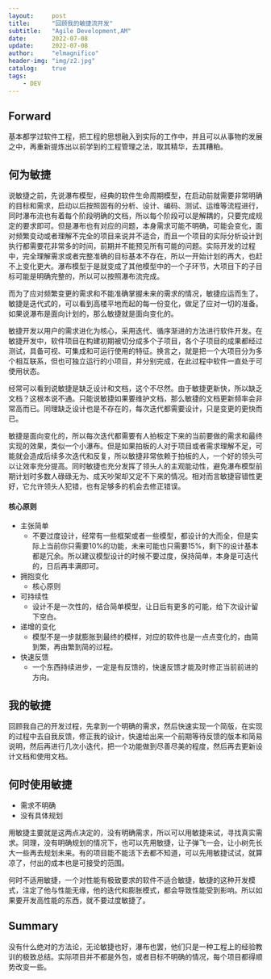 ```yaml
---
layout:     post
title:      "回顾我的敏捷流开发"
subtitle:   "Agile Development,AM"
date:       2022-07-08
update:     2022-07-08
author:     "elmagnifico"
header-img: "img/z2.jpg"
catalog:    true
tags:
    - DEV
---
```


## Forward

基本都学过软件工程，把工程的思想融入到实际的工作中，并且可以从事物的发展之中，再重新提炼出以前学到的工程管理之法，取其精华，去其糟粕。



## 何为敏捷

说敏捷之前，先说瀑布模型，经典的软件生命周期模型，在启动前就需要非常明确的目标和需求，启动以后按照固有的分析、设计、编码、测试、运维等流程进行，同时瀑布流也有着每个阶段明确的文档，所以每个阶段可以是解耦的，只要完成规定的要求即可。但是瀑布也有对应的问题，本身需求可能不明确，可能会变化，面对频繁变动或者理解不完全的项目来说并不适合，而且一个项目的实际分析设计到执行都需要花非常多的时间，前期并不能预见所有可能的问题。实际开发的过程中，完全理解需求或者完整准确的目标基本不存在，所以一开始计划的再大，也赶不上变化更大。瀑布模型于是就变成了其他模型中的一个子环节，大项目下的子目标可能是明确完整的，所以可以按照瀑布流完成。



而为了应对频繁变更的需求和不能准确掌握未来的需求的情况，敏捷应运而生了。敏捷是迭代式的，可以看到高楼平地而起的每一份变化，做足了应对一切的准备。如果说瀑布是面向计划的，那么敏捷就是面向变化的。

敏捷开发以用户的需求进化为核心，采用迭代、循序渐进的方法进行软件开发。在敏捷开发中，软件项目在构建初期被切分成多个子项目，各个子项目的成果都经过测试，具备可视、可集成和可运行使用的特征。换言之，就是把一个大项目分为多个相互联系，但也可独立运行的小项目，并分别完成，在此过程中软件一直处于可使用状态。

经常可以看到说敏捷是缺乏设计和文档，这个不尽然。由于敏捷更新快，所以缺乏文档？这根本说不通。只能说敏捷如果要维护文档，那么敏捷的文档更新频率会非常高而已。同理缺乏设计也是不存在的，每次迭代都需要设计，只是变更的更快而已。

敏捷是面向变化的，所以每次迭代都需要有人拍板定下来的当前要做的需求和最终实现的效果，类似一个小瀑布。但是如果拍板的人对于项目或者需求理解不足，可能就会造成后续多次迭代和反复，所以敏捷非常依赖于拍板的人，一个好的领头可以让效率充分提高。同时敏捷也充分发挥了领头人的主观能动性，避免瀑布模型前期计划时多数人碌碌无为、成天吵架却又定不下来的情况。相对而言敏捷容错性更好，它允许领头人犯错，也有足够多的机会去修正错误。



#### 核心原则

- 主张简单
  - 不要过度设计，经常有一些框架或者一些模型，都设计的大而全，但是实际上当前你只需要10%的功能，未来可能也只需要15%，剩下的设计基本都是冗余。所以建议模型设计的时候不要过度，保持简单，本身是可迭代的，日后再丰满即可。
- 拥抱变化
  - 核心原则
- 可持续性
  - 设计不是一次性的，结合简单模型，让日后有更多的可能，给下次设计留下空白。
- 递增的变化
  - 模型不是一步就膨胀到最终的模样，对应的软件也是一点点变化的，由简到繁，再由繁到简的过程。
- 快速反馈
  - 一个东西持续进步，一定是有反馈的，快速反馈才能及时修正当前前进的方向。



## 我的敏捷

回顾我自己的开发过程，先拿到一个明确的需求，然后快速实现一个简版，在实现的过程中去自我反馈，修正我的设计，快速给出来一个前期等待反馈的版本和简易说明，然后再进行几次小迭代，把一个功能做到尽善尽美的程度，然后再去更新设计文档和使用文档。



## 何时使用敏捷

- 需求不明确
- 没有具体规划

用敏捷主要就是这两点决定的，没有明确需求，所以可以用敏捷来试，寻找真实需求。同理，没有明确规划的情况下，也可以先用敏捷，让子弹飞一会，让小树先长大一些再去规划未来。有的项目能不能活下去都不知道，可以先用敏捷试试，就算凉了，付出的成本也是可接受的范围。



何时不适用敏捷，一个对性能有极致要求的软件不适合敏捷，敏捷的这种开发模式，注定了他与性能无缘，他的迭代和膨胀模式，都会导致性能受到影响。所以如果要开发高性能的东西，就不要过度敏捷了。



## Summary

没有什么绝对的方法论，无论敏捷也好，瀑布也罢，他们只是一种工程上的经验教训的极致总结。实际项目并不都是外包，或者目标不明确的情况，每个项目都得顺势改变一些。

